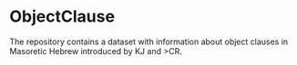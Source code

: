 # ObjectClause
The repository contains a dataset with information about object clauses in Masoretic Hebrew introduced by KJ and >CR. 
